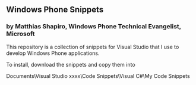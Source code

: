 <h2>Windows Phone Snippets</h2>
<h3>by Matthias Shapiro, Windows Phone Technical Evangelist, Microsoft</h3>

This repository is a collection of snippets for Visual Studio that I use to develop Windows Phone applications.

To install, download the snippets and copy them into

Documents\Visual Studio xxxx\Code Snippets\Visual C#\My Code Snippets



